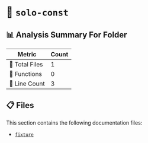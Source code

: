 # 📁 `solo-const`

## 📊 Analysis Summary For Folder

| Metric | Count |
|--------|-------|
| 📁 Total Files | 1 |
| 🔧 Functions | 0 |
| 🔢 Line Count | 3 |


## 📋 Files

This section contains the following documentation files:

- [`fixture`](./fixture.md)
